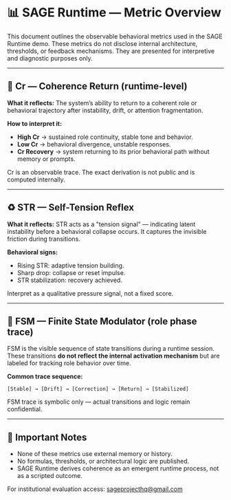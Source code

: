 # 📊 SAGE Runtime — Metric Overview

This document outlines the observable behavioral metrics used in the SAGE Runtime demo. These metrics do not disclose internal architecture, thresholds, or feedback mechanisms. They are presented for interpretive and diagnostic purposes only.

---

## 🧠 Cr — Coherence Return (runtime-level)

**What it reflects:**
The system’s ability to return to a coherent role or behavioral trajectory after instability, drift, or attention fragmentation.

**How to interpret it:**
- **High Cr** → sustained role continuity, stable tone and behavior.
- **Low Cr** → behavioral divergence, unstable responses.
- **Cr Recovery** → system returning to its prior behavioral path without memory or prompts.

Cr is an observable trace. The exact derivation is not public and is computed internally.

---

## ♻️ STR — Self-Tension Reflex

**What it reflects:**
STR acts as a "tension signal" — indicating latent instability before a behavioral collapse occurs. It captures the invisible friction during transitions.

**Behavioral signs:**
- Rising STR: adaptive tension building.
- Sharp drop: collapse or reset impulse.
- STR stabilization: recovery achieved.

Interpret as a qualitative pressure signal, not a fixed score.

---

## 🔁 FSM — Finite State Modulator (role phase trace)

FSM is the visible sequence of state transitions during a runtime session.
These transitions **do not reflect the internal activation mechanism** but are labeled for tracking role behavior over time.

**Common trace sequence:**
```
[Stable] → [Drift] → [Correction] → [Return] → [Stabilized]
```

FSM trace is symbolic only — actual transitions and logic remain confidential.

---

## 📌 Important Notes
- None of these metrics use external memory or history.
- No formulas, thresholds, or architectural logic are published.
- SAGE Runtime derives coherence as an emergent runtime process, not as a scripted outcome.

For institutional evaluation access: [sageprojecthq@gmail.com](mailto:sageprojecthq@gmail.com)
